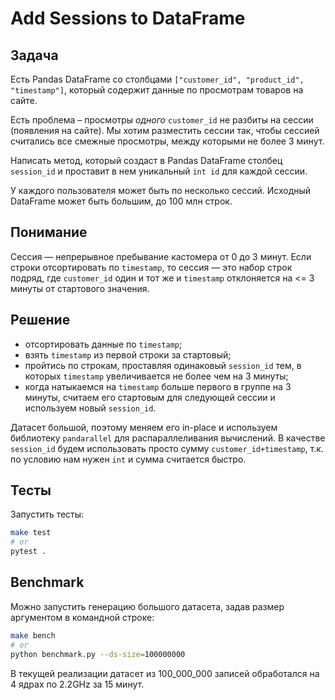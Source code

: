 # Add Sessions to DataFrame

## Задача
Есть Pandas DataFrame со столбцами `["customer_id", "product_id", "timestamp"]`, который содержит данные по просмотрам товаров на сайте.

Есть проблема – просмотры *одного* `customer_id` не разбиты на сессии (появления на сайте). Мы хотим разместить сессии так, чтобы сессией считались все смежные просмотры, между которыми не более 3 минут.

Написать метод, который создаст в Pandas DataFrame столбец `session_id` и проставит в нем уникальный `int id` для каждой сессии.

У каждого пользователя может быть по несколько сессий. Исходный DataFrame может быть большим, до 100 млн строк.

## Понимание
Сессия — непрерывное пребывание кастомера от 0 до 3 минут. Если строки отсортировать по `timestamp`, то сессия — это набор строк подряд, где `customer_id` один и тот же и `timestamp` отклоняется на <= 3 минуты от стартового значения.

## Решение
- отсортировать данные по `timestamp`;
- взять `timestamp` из первой строки за стартовый;
- пройтись по строкам, проставляя одинаковый `session_id` тем, в которых `timestamp` увеличивается не более чем на 3 минуты;
- когда натыкаемся на `timestamp` больше первого в группе на 3 минуты, считаем его стартовым для следующей сессии и используем новый `session_id`.

Датасет большой, поэтому меняем его in-place и используем библиотеку `pandarallel` для распараллеливания вычислений. В качестве `session_id` будем использовать просто сумму `customer_id+timestamp`, т.к. по условию нам нужен `int` и сумма считается быстро.

## Тесты
Запустить тесты:

```sh
make test
# or
pytest .
```

## Benchmark
Можно запустить генерацию большого датасета, задав размер аргументом в командной строке:

```sh
make bench
# or
python benchmark.py --ds-size=100000000
```

В текущей реализации датасет из 100_000_000 записей обработался на 4 ядрах по 2.2GHz за 15 минут.
